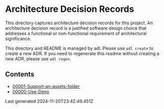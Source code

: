 # Architecture Decision Records
    
This directory captures architecture decision records for this project.
An architecture decision record is a justified software design choice 
that addresses a functional or non-functional requirement of architectural significance.

This directory and README is managed by adl. Please use `adl create` to create a new ADR.
If you need to regenerate this readme without creating a new ADR, please use `adl regen`.

## Contents 

- [00001-Support-an-assets-folder](./00001-Support-an-assets-folder.md)
- [00000-Use-Deno](./00000-Use-Deno.md)

Last generated 2024-11-20T23:42:49.451Z
